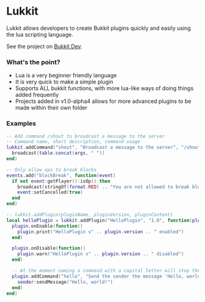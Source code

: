 Lukkit
======

Lukkit allows developers to create Bukkit plugins quickly and easily using the lua scripting language.

See the project on [Bukkit Dev](http://dev.bukkit.org/bukkit-plugins/lualukkit/).

### What's the point?
 - Lua is a very beginner friendly language
 - It is very quick to make a simple plugin
 - Supports ALL bukkit functions, with more lua-like ways of doing things added frequently
 - Projects added in v1.0-alpha4 allows for more advanced plugins to be made within their own folder

### Examples
```lua
-- Add command /shout to broadcast a message to the server
-- Command name, short description, command usage
lukkit.addCommand("shout", "Broadcast a message to the server", "/shout Your message here", function(sender, args)
  broadcast(table.concat(args, " "))
end)

-- Only allow ops to break blocks
events.add("blockBreak", function(event)
  if not event:getPlayer():isOp() then
    broadcast(stringOf(format.RED) .. "You are not allowed to break blocks")
    event:setCancelled(true)
  end
end)

-- lukkit.addPlugin(pluginName, pluginVersion, pluginContent)
local helloPlugin = lukkit.addPlugin("HelloPlugin", "1.0", function(plugin)
  plugin.onEnable(function()
    plugin.print("HelloPlugin v" .. plugin.version .. " enabled")
  end)

  plugin.onDisable(function()
    plugin.warn("HelloPlugin v" .. plugin.version .. " disabled")
  end)

  -- At the moment naming a command with a capital letter will stop the command from being deregistered when running /lukkit reload or /lukkit resetenv
  plugin.addCommand("hello", "Send the sender the message 'Hello, world!'", "/hello", function(sender, args)
    sender:sendMessage("Hello, world!")
  end)
end)
```
